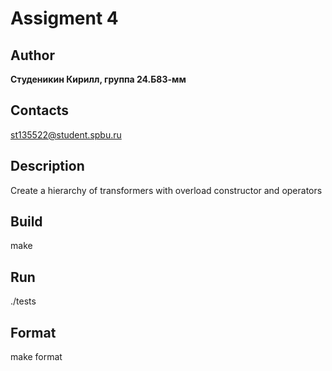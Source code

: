 # Assigment 4
## Author
**Студеникин Кирилл, группа 24.Б83-мм**
## Contacts
st135522@student.spbu.ru
## Description
Create a hierarchy of transformers with overload constructor and operators
## Build
make
## Run
./tests
## Format
make format
